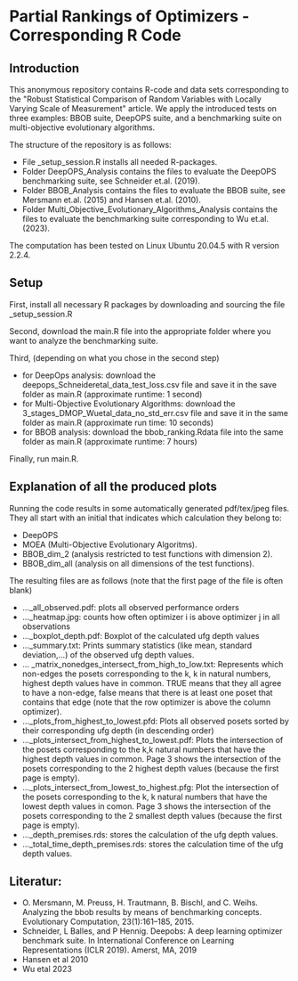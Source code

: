 # Partial Rankings of Optimizers - Corresponding R Code

## Introduction
This anonymous repository contains R-code and data sets corresponding to the "Robust Statistical Comparison of Random Variables with Locally Varying Scale of Measurement" article. We apply the introduced tests on three examples: BBOB suite, DeepOPS suite, and a benchmarking suite on multi-objective evolutionary algorithms.

The structure of the repository is as follows:
- File _setup_session.R installs all needed R-packages.
- Folder DeepOPS_Analysis contains the files to evaluate the DeepOPS benchmarking suite, see Schneider et.al. (2019).
- Folder BBOB_Analysis contains the files to evaluate the BBOB suite, see Mersmann et.al. (2015) and Hansen et.al. (2010).
- Folder Multi_Objective_Evolutionary_Algorithms_Analysis contains the files to evaluate the benchmarking suite corresponding to Wu et.al. (2023).

The computation has been tested on Linux Ubuntu 20.04.5 with R version 2.2.4.

## Setup
First, install all necessary R packages by downloading and sourcing the file _setup_session.R

Second, download the main.R file into the appropriate folder where you want to analyze the benchmarking suite.

Third, (depending on what you chose in the second step)
- for DeepOps analysis: download the deepops_Schneideretal_data_test_loss.csv file and save it in the save folder as main.R (approximate runtime: 1 second)
- for Multi-Objective Evolutionary Algorithms: download the 3_stages_DMOP_Wuetal_data_no_std_err.csv file and save it in the same folder as main.R (approximate run time: 10 seconds)
- for BBOB analysis: download the bbob_ranking.Rdata file into the same folder as main.R (approximate runtime: 7 hours)
  
Finally, run main.R.

## Explanation of all the produced plots
Running the code results in some automatically generated pdf/tex/jpeg files. They all start with an initial that indicates which calculation they belong to:
- DeepOPS
- MOEA (Multi-Objective Evolutionary Algoritms).
- BBOB_dim_2 (analysis restricted to test functions with dimension 2).
- BBOB_dim_all (analysis on all dimensions of the test functions).


The resulting files are as follows (note that the first page of the file is often blank)
- ..._all_observed.pdf: plots all observed performance orders
- ..._heatmap.jpg: counts how often optimizer i is above optimizer j in all observations
- ..._boxplot_depth.pdf: Boxplot of the calculated ufg depth values
- ..._summary.txt: Prints summary statistics (like mean, standard deviation,...) of the observed ufg depth values.
- ... _matrix_nonedges_intersect_from_high_to_low.txt: Represents which non-edges the posets corresponding to the k, k in natural numbers, highest depth values have in common. TRUE means that they all agree to have a non-edge, false means that there is at least one poset that contains that edge (note that the row optimizer is above the column optimizer).
- ..._plots_from_highest_to_lowest.pfd: Plots all observed posets sorted by their corresponding ufg depth (in descending order)
- ..._plots_intersect_from_highest_to_lowest.pdf: Plots the intersection of the posets corresponding to the k,k natural numbers that have the highest depth values in common. Page 3 shows the intersection of the posets corresponding to the 2 highest depth values (because the first page is empty).
- ..._plots_intersect_from_lowest_to_highest.pfg: Plot the intersection of the posets corresponding to the k, k natural numbers that have the lowest depth values in comon. Page 3 shows the intersection of the posets corresponding to the 2 smallest depth values (because the first page is empty).
- ..._depth_premises.rds: stores the calculation of the ufg depth values.
- ..._total_time_depth_premises.rds: stores the calculation time of the ufg depth values.

## Literatur:
- O. Mersmann, M. Preuss, H. Trautmann, B. Bischl, and C. Weihs. Analyzing the bbob results by means of benchmarking concepts. Evolutionary Computation, 23(1):161–185, 2015.
-  Schneider, L Balles, and P Hennig. Deepobs: A deep learning optimizer benchmark suite. In International Conference on Learning Representations (ICLR 2019). Amerst, MA, 2019
-  Hansen et al 2010
-  Wu etal 2023

